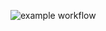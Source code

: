 ![example workflow](https://github.com/codetaskmaster/user-auth-system/actions/workflows/main.yml/badge.svg)
